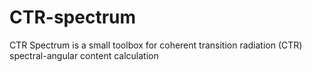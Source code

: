 # CTR-spectrum
CTR Spectrum is a small toolbox for coherent transition radiation (CTR) spectral-angular content calculation
